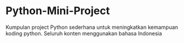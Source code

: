 # Python-Mini-Project

Kumpulan project Python sederhana untuk meningkatkan kemampuan koding python. 
Seluruh konten menggunakan bahasa Indonesia
